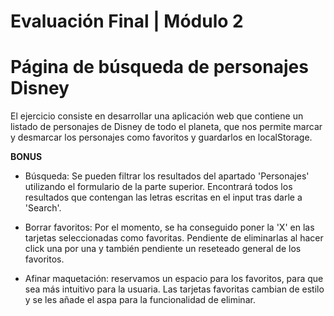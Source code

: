 # Evaluación Final | Módulo 2

# Página de búsqueda de personajes Disney

El ejercicio consiste en desarrollar una aplicación web que contiene un listado de personajes de Disney de todo el planeta, que nos permite marcar y desmarcar los personajes como favoritos y guardarlos en localStorage.

**BONUS**

- Búsqueda: Se pueden filtrar los resultados del apartado 'Personajes' utilizando el formulario de la parte superior. Encontrará todos los resultados que contengan las letras escritas en el input tras darle a 'Search'.

- Borrar favoritos: Por el momento, se ha conseguido poner la 'X' en las tarjetas seleccionadas como favoritas. Pendiente de eliminarlas al hacer click una por una y también pendiente un reseteado general de los favoritos.

- Afinar maquetación: reservamos un espacio para los favoritos, para que sea más intuitivo para la usuaria. Las tarjetas favoritas cambian de estilo y se les añade el aspa para la funcionalidad de eliminar.
